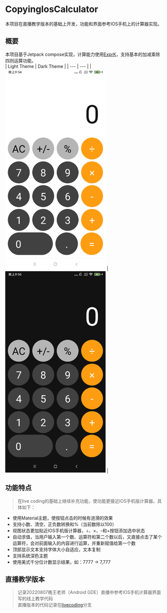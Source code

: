 # CopyingIosCalculator
本项目在直播教学版本的基础上开发，功能和界面参考IOS手机上的计算器实现。

## 概要
本项目基于Jetpack compose实现，计算能力使用[ExprK](https://github.com/Keelar/ExprK)，支持基本的加减乘除四则运算功能。  
| Light Theme | Dark Theme |
| ---         | ---        |
| <img src="screenshots/light.png" width="320" alt="Light Theme"> | <img src="screenshots/dark.png" width="320" alt="Dark Theme"> |

## 功能特点
> 在live coding的基础上继续补充功能，使功能更接近IOS手机版计算器。具体如下：  
- 使用Material主题，使按钮点击的时候有涟漪的效果
- 支持小数、清空、正负数转换和%（当前数除以100）
- 视图状态更加贴近IOS手机版计算器，÷、×、-和+按钮添加选中状态
- 自动求值，当用户输入第一个数、运算符和第二个数以后，又直接点击了某个运算符，会对前面输入的内容进行运算，并重新赋值给第一个数
- 顶部显示文本支持字体大小自适应，文本复制
- 支持系统深色主题
- 使用美式千分位计数显示结果，如：7777 -> 7,777

## 直播教学版本
> 记录20220807晚王老师（Android GDE）直播中参考IOS手机计算器界面写的线上教学代码  
> 直播版本的代码记录在[livecoding](https://github.com/yann02/CopyingIosCalculator/tree/livecoding)分支
